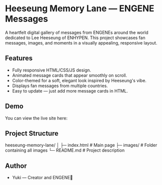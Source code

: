 # Heeseung Memory Lane — ENGENE Messages
A heartfelt digital gallery of messages from ENGENEs around the world dedicated to Lee Heeseung of ENHYPEN. This project showcases fan messages, images, and moments in a visually appealing, responsive layout.

## Features
- Fully responsive HTML/CSS/JS design.
- Animated message cards that appear smoothly on scroll.
- Color-themed for a soft, elegant look inspired by Heeseung's vibe.
- Displays fan messages from multiple countries.
- Easy to update — just add more message cards in HTML.

## Demo
You can view the live site here:
[](https://github.com/mini-27/heeseungs_memory_lane.git)

## Project Structure
heeseung-memory-lane/
│
├─ index.html # Main page
├─ images/ # Folder containing all images
└─ README.md # Project description

## Author
- Yuki — Creator and ENGENE🩷

